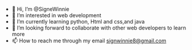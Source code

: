 - 👋 Hi, I’m @SigneWinnie
- 👀 I’m interested in web development
- 🌱 I’m currently learning python, Html and css,and java
- 💞️ I’m looking forward to collaborate with other web developers to learn more
- 📫 How to reach me through my email signwinnie8@gmail.com

<!---
SigneWinnie/SigneWinnie is a ✨ special ✨ repository because its `README.md` (this file) appears on your GitHub profile.
You can click the Preview link to take a look at your changes.
--->
